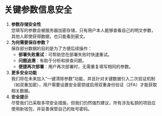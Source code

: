 # 关键参数信息安全

1. **参数存储安全性**\
   您填写的参数会被服务器加密存储，只有用户本人能够查看自己的明文参数，其他人即使获得数据，也只能看到密文。
2. **为何需要保存参数？**\
   保存部分数据的目的是为了方便后续操作：
   * **部署失败重试**：可帮助您在部署失败时快速重试。
   * **问题追溯**：有助于分析和排查问题。
   * **便捷再次部署**：用户再次部署时，无需重复填写相同的参数。
3. **更多安全功能**\
   我们将在未来加入“一键清除参数”功能，并且针对关键数据引入二次验证机制（如双重加密），用户需要设置安全密钥或启用双重身份验证（2FA）才能获取相关数据。
4. **安全提示**\
   尽管我们已采取多项安全措施，但我们仍然强烈建议，所有涉及私钥的项目应使用新钱包，并妥善保管自己的账号密码。

